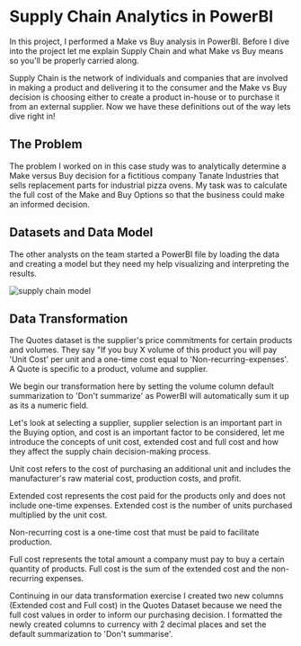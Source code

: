 # Supply Chain Analytics in PowerBI
In this project, I performed a Make vs Buy analysis in PowerBI. Before I dive into the project let me explain Supply Chain  and what Make vs Buy means so you'll be properly carried along.

Supply Chain is the network of individuals and companies that are involved in making a product and delivering it to the consumer and the Make vs Buy decision is choosing either to create a product in-house or to purchase it from an external supplier. Now we have these definitions out of the way lets dive right in!

## The Problem
The problem I worked on in this case study was to analytically determine a Make versus Buy decision for a fictitious company Tanate Industries that sells replacement parts for industrial pizza ovens. My task was to calculate the full cost of the Make and Buy Options so that the business could make an informed decision.

## Datasets and Data Model
The other analysts on the team started a PowerBI file by loading the data and creating a model but they need my help visualizing and interpreting the results.

![supply chain model](https://github.com/JachimmaChristian/PowerBI-Case-Studies/assets/127158037/2dcb382a-0355-4fd3-ad74-d349a8d29340)

## Data Transformation
The Quotes dataset is the supplier's price commitments for certain products and volumes. They say "If you buy X volume of this product you will pay 'Unit Cost' per unit and a one-time cost equal to 'Non-recurring-expenses'. A Quote is specific to a product, volume and supplier. 

We begin our transformation here by setting the volume column default summarization to 'Don't summarize' as PowerBI will automatically sum it up as its a numeric field.

Let's look at selecting a supplier, supplier selection is an important part in the Buying option, and cost is an important factor to be considered, let me introduce the concepts of unit cost, extended cost and full cost and how they affect the supply chain decision-making process.

Unit cost refers to the cost of purchasing an additional unit and includes the manufacturer's raw material cost, production costs, and profit.

Extended cost represents the cost paid for the products only and does not include one-time expenses. Extended cost is the number of units purchased multiplied by the unit cost.

Non-recurring cost is a one-time cost that must be paid to facilitate production.

Full cost represents the total amount a company must pay to buy a certain quantity of products. Full cost is the sum of the extended cost and the non-recurring expenses.

Continuing in our data transformation exercise I created two new columns (Extended cost and Full cost) in the Quotes Dataset because we need the full cost values in order to inform our purchasing decision. I formatted the newly created columns to currency with 2 decimal places and set the default summarization to 'Don't summarise'.
